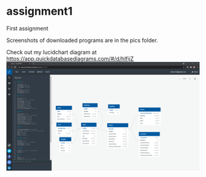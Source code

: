 # assignment1
First assignment

Screenshots of downloaded programs are in the pics folder.


Check out my lucidchart diagram at https://app.quickdatabasediagrams.com/#/d/hlfijZ
<img src="./daycareMap.PNG">
